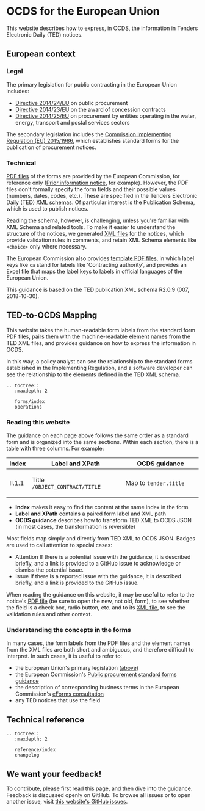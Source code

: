 # OCDS for the European Union

This website describes how to express, in OCDS, the information in Tenders Electronic Daily (TED) notices.

## European context

### Legal

The primary legislation for public contracting in the European Union includes:

* [Directive 2014/24/EU](https://eur-lex.europa.eu/eli/dir/2014/24/oj) on public procurement
* [Directive 2014/23/EU](https://eur-lex.europa.eu/eli/dir/2014/23/oj) on the award of concession contracts
* [Directive 2014/25/EU](https://eur-lex.europa.eu/eli/dir/2014/25/oj) on procurement by entities operating in the water, energy, transport and postal services sectors

The secondary legislation includes the [Commission Implementing Regulation (EU) 2015/1986](https://eur-lex.europa.eu/legal-content/EN/TXT/?uri=CELEX:32015R1986), which establishes standard forms for the publication of procurement notices.

### Technical

[PDF files](http://simap.ted.europa.eu/standard-forms-for-public-procurement) of the forms are provided by the European Commission, for reference only ([Prior information notice](http://simap.ted.europa.eu/documents/10184/99173/EN_F01.pdf), for example). However, the PDF files don't formally specify the form fields and their possible values (numbers, dates, codes, etc.). These are specified in the Tenders Electronic Daily (TED) [XML schemas](https://publications.europa.eu/en/web/eu-vocabularies/e-procurement/tedschemas). Of particular interest is the Publication Schema, which is used to publish notices.

Reading the schema, however, is challenging, unless you're familiar with XML Schema and related tools. To make it easier to understand the structure of the notices, we generated [XML files](https://github.com/open-contracting/european-union-support/tree/master/output/samples) for the notices, which provide validation rules in comments, and retain XML Schema elements like `<choice>` only where necessary.

The European Commission also provides [template PDF files](https://publications.europa.eu/documents/3938058/5358176/Archive.zip/ce7ceb02-94b0-04e8-8b9f-7fb4acf1ccdb), in which label keys like `ca` stand for labels like 'Contracting authority', and provides an Excel file that maps the label keys to labels in official languages of the European Union.

This guidance is based on the TED publication XML schema R2.0.9 (007, 2018-10-30).

## TED-to-OCDS Mapping

This website takes the human-readable form labels from the standard form PDF files, pairs them with the machine-readable element names from the TED XML files, and provides guidance on how to express the information in OCDS.

In this way, a policy analyst can see the relationship to the standard forms established in the Implementing Regulation, and a software developer can see the relationship to the elements defined in the TED XML schema.

```eval_rst
.. toctree::
   :maxdepth: 2

   forms/index
   operations
```

### Reading this website

The guidance on each page above follows the same order as a standard form and is organized into the same sections. Within each section, there is a table with three columns. For example:

<table class="docutils">
  <colgroup>
    <col width="8%">
    <col width="50%">
    <col width="42%">
  </colgroup>
  <thead>
    <tr>
      <th>Index</th>
      <th>Label and XPath</th>
      <th>OCDS guidance</th>
    </tr>
  </thead>
  <tbody>
    <tr>
      <td>II.1.1</td>
      <td id="/OBJECT_CONTRACT/TITLE">
        <p>Title<br><code>/OBJECT_CONTRACT/TITLE</code></p>
      </td>
      <td>
<p>Map to <code>tender.title</code></p>
      </td>
    </tr>
  </tbody>
</table>

* **Index** makes it easy to find the content at the same index in the form
* **Label and XPath** contains a paired form label and XML path
* **OCDS guidance** describes how to transform TED XML to OCDS JSON (in most cases, the transformation is reversible)

Most fields map simply and directly from TED XML to OCDS JSON. Badges are used to call attention to special cases:

* <span class="badge badge-warning">Attention</span> If there is a potential issue with the guidance, it is described briefly, and a link is provided to a GitHub issue to acknowledge or dismiss the potential issue.
* <span class="badge badge-issue">Issue</span> If there is a reported issue with the guidance, it is described briefly, and a link is provided to the GitHub issue.

When reading the guidance on this website, it may be useful to refer to the notice's [PDF file](http://simap.ted.europa.eu/standard-forms-for-public-procurement) (be sure to open the new, not old, form), to see whether the field is a check box, radio button, etc. and to its [XML file](https://github.com/open-contracting/european-union-support/tree/master/output/samples), to see the validation rules and other context.

### Understanding the concepts in the forms

In many cases, the form labels from the PDF files and the element names from the XML files are both short and ambiguous, and therefore difficult to interpret. In such cases, it is useful to refer to:

* the European Union's primary legislation ([above](#legal))
* the European Commission's [Public procurement standard forms guidance](https://ec.europa.eu/docsroom/documents/24191/attachments/1/translations/en/renditions/native)
* the description of corresponding business terms in the European Commission's [eForms consultation](https://github.com/eForms/eForms/blob/master/20180604_eForms_consultation.xls?raw=true)
* any TED notices that use the field

## Technical reference

```eval_rst
.. toctree::
   :maxdepth: 2

   reference/index
   changelog
```

## We want your feedback!

To contribute, please first read this page, and then dive into the guidance. Feedback is discussed openly on GitHub. To browse all issues or to open another issue, visit [this website's GitHub issues](https://github.com/open-contracting-extensions/european-union/issues).
